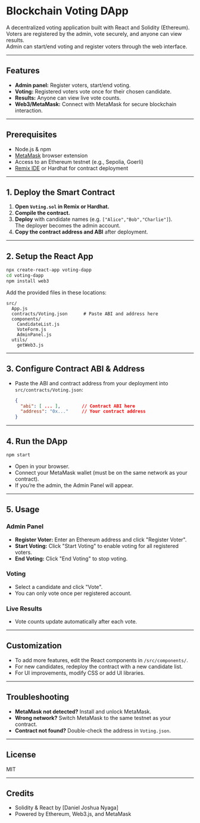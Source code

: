 # Blockchain Voting DApp

A decentralized voting application built with React and Solidity (Ethereum).  
Voters are registered by the admin, vote securely, and anyone can view results.  
Admin can start/end voting and register voters through the web interface.

---

## Features

- **Admin panel:** Register voters, start/end voting.
- **Voting:** Registered voters vote once for their chosen candidate.
- **Results:** Anyone can view live vote counts.
- **Web3/MetaMask:** Connect with MetaMask for secure blockchain interaction.

---

## Prerequisites

- Node.js & npm
- [MetaMask](https://metamask.io/) browser extension
- Access to an Ethereum testnet (e.g., Sepolia, Goerli)
- [Remix IDE](https://remix.ethereum.org/) or Hardhat for contract deployment

---

## 1. Deploy the Smart Contract

1. **Open `Voting.sol` in Remix or Hardhat.**
2. **Compile the contract.**
3. **Deploy** with candidate names (e.g. `["Alice","Bob","Charlie"]`).  
   The deployer becomes the admin account.
4. **Copy the contract address and ABI** after deployment.

---

## 2. Setup the React App

```bash
npx create-react-app voting-dapp
cd voting-dapp
npm install web3
```

Add the provided files in these locations:

```
src/
  App.js
  contracts/Voting.json      # Paste ABI and address here
  components/
    CandidateList.js
    VoteForm.js
    AdminPanel.js
  utils/
    getWeb3.js
```

---

## 3. Configure Contract ABI & Address

- Paste the ABI and contract address from your deployment into `src/contracts/Voting.json`:
  ```json
  {
    "abi": [ ... ],        // Contract ABI here
    "address": "0x..."     // Your contract address
  }
  ```

---

## 4. Run the DApp

```bash
npm start
```

- Open in your browser.
- Connect your MetaMask wallet (must be on the same network as your contract).
- If you’re the admin, the Admin Panel will appear.

---

## 5. Usage

### Admin Panel
- **Register Voter:** Enter an Ethereum address and click "Register Voter".
- **Start Voting:** Click "Start Voting" to enable voting for all registered voters.
- **End Voting:** Click "End Voting" to stop voting.

### Voting
- Select a candidate and click "Vote".
- You can only vote once per registered account.

### Live Results
- Vote counts update automatically after each vote.

---

## Customization

- To add more features, edit the React components in `/src/components/`.
- For new candidates, redeploy the contract with a new candidate list.
- For UI improvements, modify CSS or add UI libraries.

---

## Troubleshooting

- **MetaMask not detected?** Install and unlock MetaMask.
- **Wrong network?** Switch MetaMask to the same testnet as your contract.
- **Contract not found?** Double-check the address in `Voting.json`.

---

## License

MIT

---

## Credits

- Solidity & React by [Daniel Joshua Nyaga]
- Powered by Ethereum, Web3.js, and MetaMask
